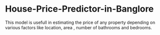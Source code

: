 # House-Price-Predictor-in-Banglore
This model is usefull in estimating the price of any property depending on various factors like location, area , number of bathrooms and bedrooms.
